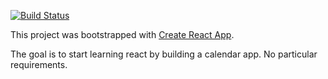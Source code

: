 [![Build Status](https://travis-ci.com/ramunsk/react-calendar.svg?branch=master)](https://travis-ci.com/ramunsk/react-calendar)

This project was bootstrapped with [Create React App](https://github.com/facebook/create-react-app).

The goal is to start learning react by building a calendar app. No particular requirements.

